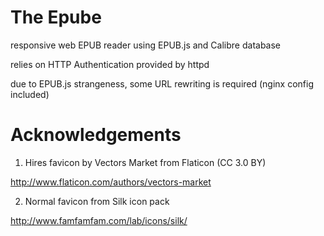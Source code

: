 The Epube
=========

responsive web EPUB reader using EPUB.js and Calibre database

relies on HTTP Authentication provided by httpd

due to EPUB.js strangeness, some URL rewriting is required (nginx config included)

Acknowledgements
================

1. Hires favicon by Vectors Market from Flaticon (CC 3.0 BY)

http://www.flaticon.com/authors/vectors-market

2. Normal favicon from Silk icon pack

http://www.famfamfam.com/lab/icons/silk/
